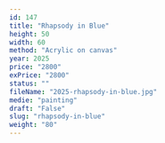 ```yaml
---
id: 147
title: "Rhapsody in Blue"
height: 50
width: 60
method: "Acrylic on canvas"
year: 2025
price: "2800"
exPrice: "2800"
status: ""
fileName: "2025-rhapsody-in-blue.jpg"
medie: "painting"
draft: "False"
slug: "rhapsody-in-blue"
weight: "80"
---
```

